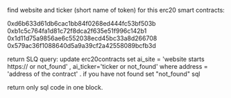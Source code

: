 find website and ticker (short name of token) for this erc20 smart contracts:

0xd6b633d61db6cac1bb84f0268ed444fc53bf503b
0xb1c5c764fa1d81c72f8dca2f635e51f996c142b1
0x1d11d75a9856ae6c552038ecd45bc33a8d266708
0x579ac36f1088640d5a9a39cf2a42558089bcfb3d

return SLQ query: update erc20contracts set ai_site = 'website starts https:// or not_found' , ai_ticker='ticker or not_found' where address = 'address of the contract'   . if you have not found set "not_found"  sql 

return only sql code in one block. 

